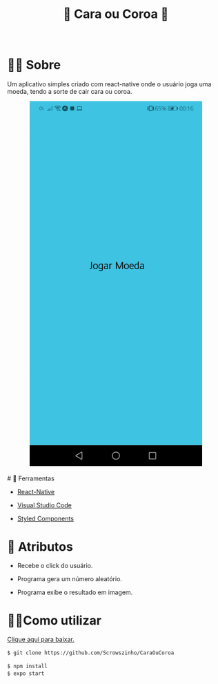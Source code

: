 # <p align="center"> 🤠 Cara ou Coroa 🤡 </p>
<br />

# 🐱‍👤 Sobre

Um aplicativo simples criado com react-native
onde o usuário joga uma moeda, tendo a sorte de 
cair cara ou coroa.<br />

<div align="center">
<img src="./github/gif.gif" width="400">
</div> <br />
# 🔧 Ferramentas

* <a href="https://reactnative.dev/">React-Native</a>

* <a href="https://code.visualstudio.com/">Visual Studio Code</a>

* <a href="https://styled-components.com/">Styled Components</a><br />

  

# 🎱 Atributos 

* Recebe o click do usuário.

* Programa gera um número aleatório. 

* Programa exibe o resultado em imagem. <br/>

# 🏴‍☠️Como utilizar

<a href="./github/CalculadoraDeGorjeta-03420e78a41744b58173eb051659d0bf-signed.apk" download="Calculadora de gorjeta.apk">Clique aqui para baixar.</a>


  ```sh
$ git clone https://github.com/Scrowszinho/CaraOuCoroa
  ```

```sh
$ npm install
$ expo start
```